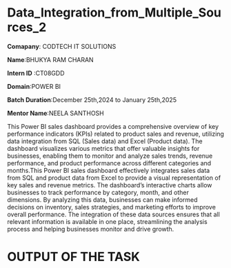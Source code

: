 # Data_Integration_from_Multiple_Sources_2 
**Comapany**: CODTECH IT SOLUTIONS

**Name**:BHUKYA RAM CHARAN

**Intern ID** :CT08GDD

**Domain**:POWER BI

**Batch Duration**:December 25th,2024 to January 25th,2025

**Mentor Name**:NEELA SANTHOSH

This Power BI sales dashboard provides a comprehensive overview of key performance indicators (KPIs) related to product sales and revenue, utilizing data integration from SQL (Sales data) and Excel (Product data). The dashboard visualizes various metrics that offer valuable insights for businesses, enabling them to monitor and analyze sales trends, revenue performance, and product performance across different categories and months.This Power BI sales dashboard effectively integrates sales data from SQL and product data from Excel to provide a visual representation of key sales and revenue metrics. The dashboard’s interactive charts allow businesses to track performance by category, month, and other dimensions. By analyzing this data, businesses can make informed decisions on inventory, sales strategies, and marketing efforts to improve overall performance. The integration of these data sources ensures that all relevant information is available in one place, streamlining the analysis process and helping businesses monitor and drive growth.

# OUTPUT OF THE TASK

